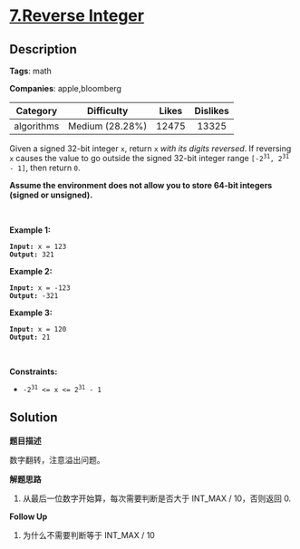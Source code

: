 # [7.Reverse Integer](https://leetcode.com/problems/reverse-integer/description/)

## Description

**Tags**: math

**Companies**: apple,bloomberg

| Category | Difficulty | Likes | Dislikes |
| :------: | :--------: | :---: | :------: |
| algorithms | Medium (28.28%) | 12475 | 13325 |

<p>Given a signed 32-bit integer <code>x</code>, return <code>x</code><em> with its digits reversed</em>. If reversing <code>x</code> causes the value to go outside the signed 32-bit integer range <code>[-2<sup>31</sup>, 2<sup>31</sup> - 1]</code>, then return <code>0</code>.</p>
<p><strong>Assume the environment does not allow you to store 64-bit integers (signed or unsigned).</strong></p>
<p>&nbsp;</p>
<p><strong class="example">Example 1:</strong></p>
<pre><code><strong>Input:</strong> x = 123
<strong>Output:</strong> 321</code></pre>
<p><strong class="example">Example 2:</strong></p>
<pre><code><strong>Input:</strong> x = -123
<strong>Output:</strong> -321</code></pre>
<p><strong class="example">Example 3:</strong></p>
<pre><code><strong>Input:</strong> x = 120
<strong>Output:</strong> 21</code></pre>
<p>&nbsp;</p>
<p><strong>Constraints:</strong></p>
<ul>
  <li><code>-2<sup>31</sup> &lt;= x &lt;= 2<sup>31</sup> - 1</code></li>
</ul>

## Solution

**题目描述**

数字翻转，注意溢出问题。

**解题思路**

1. 从最后一位数字开始算，每次需要判断是否大于 INT_MAX / 10，否则返回 0.

**Follow Up**

1. 为什么不需要判断等于 INT_MAX / 10

